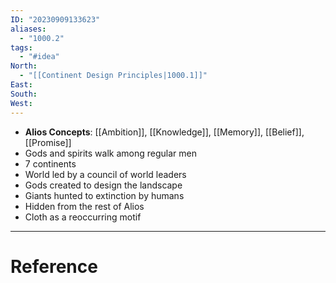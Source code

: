 ```yaml
---
ID: "20230909133623"
aliases:
  - "1000.2"
tags:
  - "#idea"
North:
  - "[[Continent Design Principles|1000.1]]"
East: 
South: 
West:
---
```

- **Alios Concepts**: [[Ambition]], [[Knowledge]], [[Memory]], [[Belief]], [[Promise]]
- Gods and spirits walk among regular men
- 7 continents
- World led by a council of world leaders
- Gods created to design the landscape
- Giants hunted to extinction by humans
- Hidden from the rest of Alios
- Cloth as a reoccurring motif

---

# Reference
